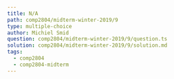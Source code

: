 ```yaml
---
title: N/A
path: comp2804/midterm-winter-2019/9
type: multiple-choice
author: Michiel Smid
question: comp2804/midterm-winter-2019/9/question.ts
solution: comp2804/midterm-winter-2019/9/solution.md
tags:
  - comp2804
  - comp2804-midterm
---
```


